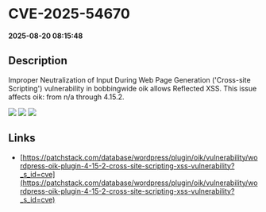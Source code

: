 # CVE-2025-54670

**2025-08-20 08:15:48**

## Description
Improper Neutralization of Input During Web Page Generation ('Cross-site Scripting') vulnerability in bobbingwide oik allows Reflected XSS. This issue affects oik: from n/a through 4.15.2.

![](https://img.shields.io/static/v1?label=Score&message=7.1&color=red)
![](https://img.shields.io/static/v1?label=Severity&message=HIGH&color=red)
![](https://img.shields.io/static/v1?label=CWE&message=XSS&color=green)

## Links
- [https://patchstack.com/database/wordpress/plugin/oik/vulnerability/wordpress-oik-plugin-4-15-2-cross-site-scripting-xss-vulnerability?_s_id=cve](https://patchstack.com/database/wordpress/plugin/oik/vulnerability/wordpress-oik-plugin-4-15-2-cross-site-scripting-xss-vulnerability?_s_id=cve)
